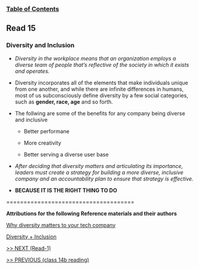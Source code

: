 
### [Table of Contents](https://wondwosentsige.github.io/code-301-reading-notes/Home)

## Read 15

### Diversity and Inclusion

- *Diversity in the workplace means that an organization employs a diverse team of people that’s reflective of the society in which it exists and operates.*

- Diversity incorporates all of the elements that make individuals unique from one another, and while there are infinite differences in humans, most of us subconsciously define diversity by a few social categories, such as __gender, race, age__ and so forth.

- The follwing are some of the benefits for any company being diverse and inclusive

    - Better performane

    - More creativity

    - Better serving a diverse user base

- *After deciding that diversity matters and articulating its importance, leaders must create a strategy for building a more diverse, inclusive company and an accountability plan to ensure that strategy is effective.*

- **BECAUSE IT IS THE RIGHT THING TO DO**










































=====================================

__Attributions for the following Reference materials and their authors__


[ Why diversity matters to your tech company](https://www.usatoday.com/story/tech/columnist/2015/07/21/why-diversity-matters-your-tech-company/30419871/)


[Diversity + Inclusion](https://builtin.com/diversity-inclusion)







[>> NEXT (Read-1)](https://wondwosentsige.github.io/code-301-reading-notes/class-1)


























[>> PREVIOUS (class 14b reading)](https://wondwosentsige.github.io/code-201-reading-notes/class-14b)


